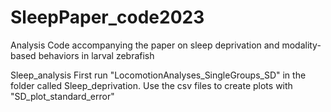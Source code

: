 # SleepPaper_code2023
Analysis Code accompanying the paper on sleep deprivation and modality-based behaviors in larval zebrafish


Sleep_analysis
First run "LocomotionAnalyses_SingleGroups_SD" in the folder called Sleep_deprivation.
Use the csv files to create plots with "SD_plot_standard_error"


